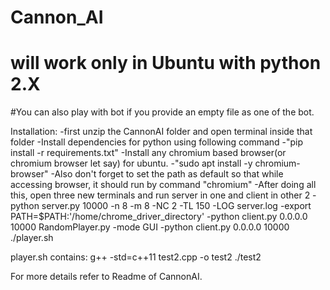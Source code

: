 # Cannon_AI
# will work only in Ubuntu with python 2.X
#You can also play with bot if you provide an empty file as one of the bot.

Installation:
-first unzip the CannonAI folder and open terminal inside that folder
-Install dependencies for python using following command
  -"pip install -r requirements.txt"
-Install any chromium based browser(or chromium browser let say) for ubuntu.
  -"sudo apt install -y chromium-browser"
  -Also don't forget to set the path as default so that while accessing browser, it should run by command "chromium"
-After doing all this, open three new terminals and run server in one and client in other 2
  -python server.py 10000 -n 8 -m 8 -NC 2 -TL 150 -LOG server.log
  -export PATH=$PATH:'/home/chrome_driver_directory'
  -python client.py 0.0.0.0 10000 RandomPlayer.py -mode GUI
  -python client.py 0.0.0.0 10000 ./player.sh
  
 player.sh contains:
 g++ -std=c++11 test2.cpp -o test2
 ./test2
 
 For more details refer to Readme of CannonAI.
